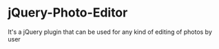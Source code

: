 # jQuery-Photo-Editor
It's a jQuery plugin that can be used for any kind of editing of photos by user

